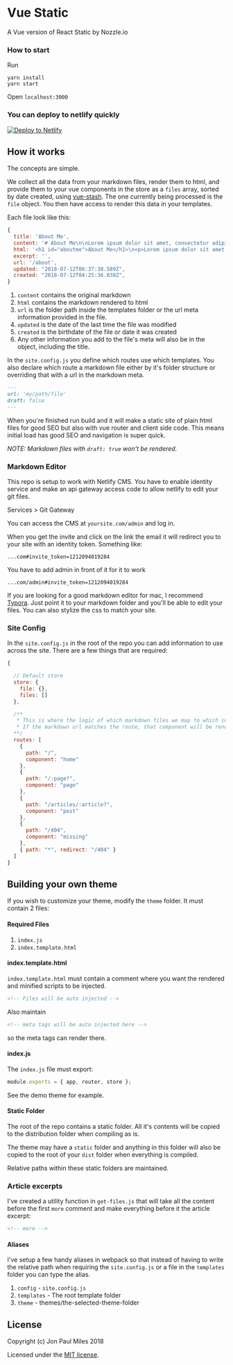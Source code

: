 # Vue Static

A Vue version of React Static by Nozzle.io

### How to start
Run

```
yarn install
yarn start
```

Open `localhost:3000`

### You can deploy to netlify quickly

[![Deploy to Netlify](https://www.netlify.com/img/deploy/button.svg)](https://app.netlify.com/start/deploy?repository=https://github.com/codingfriend1/vue-static)

## How it works

The concepts are simple.

We collect all the data from your markdown files, render them to html, and provide them to your vue components in the store as a `files` array, sorted by date created, using [vue-stash](https://github.com/cklmercer/vue-stash). The one currently being processed is the `file` object. You then have access to render this data in your templates.

Each file look like this:

```js
{
  title: 'About Me',
  content: '# About Me\n\nLorem ipsum dolor sit amet, consectetur adipisicing elit. Nisi tempora fugiat maiores pariatur omnis blanditiis impedit id a molestiae recusandae quas adipisci voluptates, culpa, quaerat saepe, deleniti labore ex esse.',
  html: '<h1 id="aboutme">About Me</h1>\n<p>Lorem ipsum dolor sit amet, consectetur adipisicing elit. Nisi tempora fugiat maiores pariatur omnis blanditiis impedit id a molestiae recusandae quas adipisci voluptates, culpa, quaerat saepe, deleniti labore ex esse.</p>',
  excerpt: '',
  url: '/about',
  updated: "2018-07-12T06:37:38.589Z",
  created: "2018-07-12T04:25:36.038Z",
}
```

1.  `content` contains the original markdown
2.  `html` contains the markdown rendered to html
3.  `url` is the folder path inside the templates folder or the url meta information provided in the file.
4.  `updated` is the date of the last time the file was modified
5.  `created` is the birthdate of the file or date it was created
6.  Any other information you add to the file's meta will also be in the object, including the title.

In the `site.config.js` you define which routes use which templates. You also declare which route a markdown file either by it's folder structure or overriding that with a url in the markdown meta.

```markdown
---
url: 'my/path/file'
draft: false
---
```

When you're finished run build and it will make a static site of plain html files for good SEO but also with vue router and client side code. This means initial load has good SEO and navigation is super quick.

_NOTE: Markdown files with `draft: true` won't be rendered._

### Markdown Editor

This repo is setup to work with Netlify CMS. You have to enable identity service and make an api gateway access code to allow netlify to edit your git files.

Services > Git Gateway

You can access the CMS at `yoursite.com/admin` and log in.

When you get the invite and click on the link the email it will redirect you to your site with an identity token. Something like:

```
...com#invite_token=1212094019284
```

You have to add admin in front of it for it to work

```
...com/admin#invite_token=1212094019284
```

If you are looking for a good markdown editor for mac, I recommend [Typora](https://typora.io/). Just point it to your markdown folder and you'll be able to edit your files. You can also stylize the css to match your site.

### Site Config

In the `site.config.js` in the root of the repo you can add information to use across the site. There are a few things that are required:

```js
{

  // Default store
  store: {
    file: {},
    files: []
  },

  /**
   * This is where the logic of which markdown files we map to which components goes.
   * If the markdown url matches the route, that component will be rendered.
  **/
  routes: [
    {
      path: "/",
      component: "home"
    },
    {
      path: "/:page?",
      component: "page"
    },
    {
      path: "/articles/:article?",
      component: "post"
    },
    {
      path: "/404",
      component: "missing"
    },
    { path: "*", redirect: "/404" }
  ]
}
```

## Building your own theme

If you wish to customize your theme, modify the `theme` folder. It must contain 2 files:

#### Required Files

1.  `index.js`
2.  `index.template.html`

#### index.template.html

`index.template.html` must contain a comment where you want the rendered and minified scripts to be injected.

```html
<!-- Files will be auto injected -->
```

Also maintain

```html
<!-- meta tags will be auto injected here -->
```

so the meta tags can render there.

#### index.js

The `index.js` file must export:

```js
module.exports = { app, router, store };
```

See the demo theme for example.

#### Static Folder

The root of the repo contains a static folder. All it's contents will be copied to the distribution folder when compiling as is.

The theme may have a `static` folder and anything in this folder will also be copied to the root of your `dist` folder when everything is compiled.

Relative paths within these static folders are maintained.

### Article excerpts

I've created a utility function in `get-files.js` that will take all the content before the first `more` comment and make everything before it the article excerpt:

```html
<!-- more -->
```

#### Aliases

I've setup a few handy aliases in webpack so that instead of having to write the relative path when requiring the `site.config.js` or a file in the `templates` folder you can type the alias.

1. `config` - `site.config.js`
2. `templates` - The root template folder
3. `theme` - themes/the-selected-theme-folder

## License

Copyright (c) Jon Paul Miles 2018

Licensed under the [MIT license](LICENSE).
